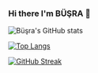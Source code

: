 ### Hi there I'm BÜŞRA 👋



![Büşra's GitHub stats](https://github-readme-stats.vercel.app/api?username=busraustunel&show_icons=true&theme=radical)

[![Top Langs](https://github-readme-stats.vercel.app/api/top-langs/?username=busraustunel)](https://github.com/busraustunel/github-readme-stats)



[![GitHub Streak](https://streak-stats.demolab.com?user=busraustunel&theme=dark&border_radius=5.4)](https://git.io/streak-stats)


